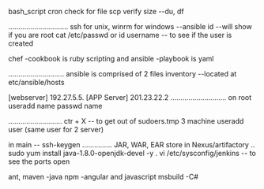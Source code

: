 bash_script
cron
check for file
scp
verify
size --du, df

..............................
ssh for unix, winrm for windows --ansible
id --will show if you are root
cat /etc/passwd or id username -- to see if the user is created

chef -cookbook is ruby scripting and ansible -playbook is yaml

............................
ansible is comprised of 2 files 
inventory
--located at etc/ansible/hosts

[webserver]
192.27.5.5.
[APP Server]
201.23.22.2
............................
on root
useradd name
passwd name

...........................
ctr + X -- to get out of sudoers.tmp
3 machine useradd user (same user for 2 server)

in main -- ssh-keygen
...............
JAR, WAR, EAR store in Nexus/artifactory
..
sudo yum install java-1.8.0-openjdk-devel -y .
vi /etc/sysconfig/jenkins -- to see the ports open

ant, maven -java
npm -angular and javascript
msbuild -C#

